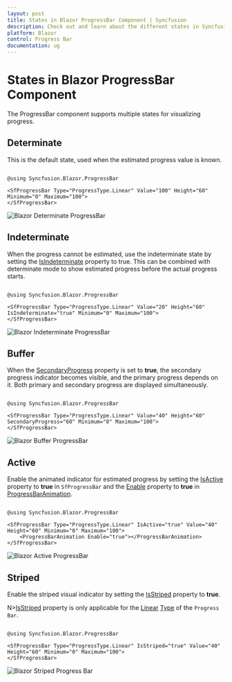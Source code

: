 ```yaml
---
layout: post
title: States in Blazor ProgressBar Component | Syncfusion
description: Check out and learn about the different states in Syncfusion Blazor ProgressBar component and much more details.
platform: Blazor
control: Progress Bar
documentation: ug
---
```


# States in Blazor ProgressBar Component

The ProgressBar component supports multiple states for visualizing progress.

## Determinate

This is the default state, used when the estimated progress value is known.

```cshtml

@using Syncfusion.Blazor.ProgressBar

<SfProgressBar Type="ProgressType.Linear" Value="100" Height="60" Minimum="0" Maximum="100">
</SfProgressBar>

```

![Blazor Determinate ProgressBar](images/blazor-determinate-progressbar.png)

## Indeterminate

When the progress cannot be estimated, use the indeterminate state by setting the [IsIndeterminate](https://help.syncfusion.com/cr/blazor/Syncfusion.Blazor.ProgressBar.SfProgressBar.html#Syncfusion_Blazor_ProgressBar_SfProgressBar_IsIndeterminate) property to true. This can be combined with determinate mode to show estimated progress before the actual progress starts.

```cshtml

@using Syncfusion.Blazor.ProgressBar

<SfProgressBar Type="ProgressType.Linear" Value="20" Height="60" IsIndeterminate="true" Minimum="0" Maximum="100">
</SfProgressBar>

```

![Blazor Indeterminate ProgressBar](images/blazor-indeterminate-progressbar.png)

## Buffer

When the [SecondaryProgress](https://help.syncfusion.com/cr/blazor/Syncfusion.Blazor.ProgressBar.SfProgressBar.html#Syncfusion_Blazor_ProgressBar_SfProgressBar_SecondaryProgress) property is set to **true**, the secondary progress indicator becomes visible, and the primary progress depends on it. Both primary and secondary progress are displayed simultaneously.

```cshtml

@using Syncfusion.Blazor.ProgressBar

<SfProgressBar Type="ProgressType.Linear" Value="40" Height="60" SecondaryProgress="60" Minimum="0" Maximum="100">
</SfProgressBar>

```

![Blazor Buffer ProgressBar](images/blazor-buffer-progressbar.png)

## Active

Enable the animated indicator for estimated progress by setting the [IsActive](https://help.syncfusion.com/cr/blazor/Syncfusion.Blazor.ProgressBar.SfProgressBar.html#Syncfusion_Blazor_ProgressBar_SfProgressBar_IsActive) property to **true** in `SfProgressBar` and the [Enable](https://help.syncfusion.com/cr/blazor/Syncfusion.Blazor.ProgressBar.ProgressBarAnimation.html#Syncfusion_Blazor_ProgressBar_ProgressBarAnimation_Enable) property to **true** in [ProgressBarAnimation](https://help.syncfusion.com/cr/blazor/Syncfusion.Blazor.ProgressBar.ProgressBarAnimation.html).

```cshtml

@using Syncfusion.Blazor.ProgressBar

<SfProgressBar Type="ProgressType.Linear" IsActive="true" Value="40" Height="60" Minimum="0" Maximum="100">
    <ProgressBarAnimation Enable="true"></ProgressBarAnimation>
</SfProgressBar>

```

![Blazor Active ProgressBar](images/blazor-active-progressbar.png)

## Striped

Enable the striped visual indicator by setting the [IsStriped](https://help.syncfusion.com/cr/blazor/Syncfusion.Blazor.ProgressBar.SfProgressBar.html#Syncfusion_Blazor_ProgressBar_SfProgressBar_IsStriped) property to **true**.

N>[IsStriped](https://help.syncfusion.com/cr/blazor/Syncfusion.Blazor.ProgressBar.SfProgressBar.html#Syncfusion_Blazor_ProgressBar_SfProgressBar_IsStriped) property is only applicable for the [Linear](https://help.syncfusion.com/cr/blazor/Syncfusion.Blazor.ProgressBar.ProgressType.html#Syncfusion_Blazor_ProgressBar_ProgressType_Linear) [Type](https://help.syncfusion.com/cr/blazor/Syncfusion.Blazor.ProgressBar.ProgressType.html) of the `Progress Bar`.

```cshtml

@using Syncfusion.Blazor.ProgressBar

<SfProgressBar Type="ProgressType.Linear" IsStriped="true" Value="40" Height="60" Minimum="0" Maximum="100">
</SfProgressBar>

```

![Blazor Striped Progress Bar](images/blazor-striped-progressbar.png)
